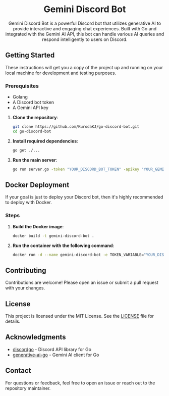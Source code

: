<h1 align="center">Gemini Discord Bot</h1>

<p align="center">
  Gemini Discord Bot is a powerful Discord bot that utilizes generative AI to provide interactive and engaging chat experiences. Built with Go and integrated with the Gemini AI API, this bot can handle various AI queries and respond intelligently to users on Discord.
</p>

## Getting Started

These instructions will get you a copy of the project up and running on your local machine for development and testing purposes.

### Prerequisites

- Golang
- A Discord bot token
- A Gemini API key

1. **Clone the repository**:

      ```sh
      git clone https://github.com/KurodaKJ/go-discord-bot.git
      cd go-discord-bot
      ```

2. **Install required dependencies**:

      ```sh
      go get ./...
      ```

3. **Run the main server**:

      ```sh
      go run server.go -token "YOUR_DISCORD_BOT_TOKEN" -apikey "YOUR_GEMINI_API_KEY" -system-instruction "YOUR_CUSTOM_INSTRUCTION"
      ```

## Docker Deployment

If your goal is just to deploy your Discord bot, then it's highly recommended to deploy with Docker.

### Steps

1. **Build the Docker image**:

      ```sh
      docker build -t gemini-discord-bot .
      ```

2. **Run the container with the following command**:

      ```sh
      docker run -d --name gemini-discord-bot -e TOKEN_VARIABLE="YOUR_DISCORD_TOKEN" -e API_KEY_VARIABLE="YOUR_GEMINI_API_KEY" -e SYSTEM_INSTRUCTION_VARIABLE="YOUR_CUSTOM_INSTRUCTION" gemini-discord-bot
      ```

## Contributing

Contributions are welcome! Please open an issue or submit a pull request with your changes.

## License

This project is licensed under the MIT License. See the [LICENSE](LICENSE) file for details.

## Acknowledgments

- [discordgo](https://github.com/bwmarrin/discordgo) - Discord API library for Go
- [generative-ai-go](https://github.com/google/generative-ai-go) - Gemini AI client for Go

## Contact

For questions or feedback, feel free to open an issue or reach out to the repository maintainer.
